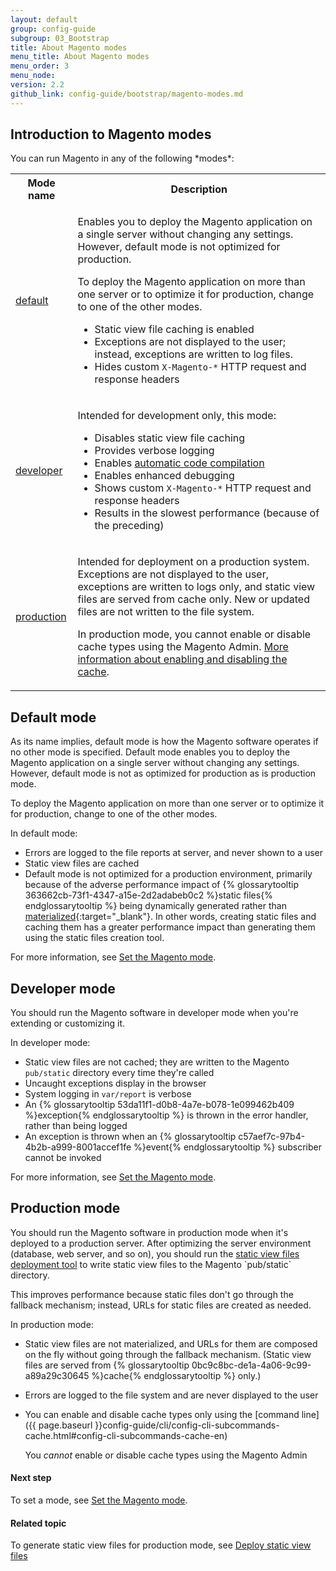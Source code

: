 ```yaml
---
layout: default
group: config-guide
subgroup: 03_Bootstrap
title: About Magento modes
menu_title: About Magento modes
menu_order: 3
menu_node: 
version: 2.2
github_link: config-guide/bootstrap/magento-modes.md
---
```



<h2 id="mode-introduction">Introduction to Magento modes</h2>
You can run Magento in any of the following *modes*:

<table>
	<tbody>
		<tr>
			<th>Mode name</th>
			<th>Description</th>
		</tr>
		<tr>
		<td><a href="#mode-default">default</a></td>
		<td><p>Enables you to deploy the Magento application on a single server without changing any settings. However, default mode is not optimized for production.</p>
			<p>To deploy the Magento application on more than one server or to optimize it for production, change to one of the other modes.</p>
			<ul><li>Static view file caching is enabled</li>
				<li>Exceptions are not displayed to the user; instead, exceptions are written to log files.</li>
				<li>Hides custom <code>X-Magento-*</code> HTTP request and response headers</li></ul>
			</td>
	</tr>
	<tr>
		<td><a href="#mode-developer">developer</a></td>
		<td><p>Intended for development only, this mode:</p>
			<ul><li>Disables static view file caching</li>
				<li>Provides verbose logging</li>
				<li>Enables <a href="{{page.baseurl}}config-guide/cli/config-cli-subcommands-compiler.html#config-cli-subcommands-compile-overview">automatic code compilation</a></li>
				<li>Enables enhanced debugging</li>
				<li>Shows custom <code>X-Magento-*</code> HTTP request and response headers</li>
				<li>Results in the slowest performance (because of the preceding)</li></ul></td>
	</tr>
	<tr>
		<td><a href="#mode-production">production</a></td>
		<td><p>Intended for deployment on a production system. Exceptions are not displayed to the user, exceptions are written to logs only, and static view files are served from cache only. New or updated files are not written to the file system.</p>
			<p>In production mode, you cannot enable or disable cache types using the Magento Admin. <a href="{{ page.baseurl }}config-guide/cli/config-cli-subcommands-cache.html#config-cli-subcommands-cache-en">More information about enabling and disabling the cache</a>.</p></td>
	</tr>

</tbody>
</table>

<h2 id="mode-default">Default mode</h2>
As its name implies, default mode is how the Magento software operates if no other mode is specified. Default mode enables you to deploy the Magento application on a single server without changing any settings. However, default mode is not as optimized for production as is production mode.

To deploy the Magento application on more than one server or to optimize it for production, change to one of the other modes.

In default mode:

*	Errors are logged to the file reports at server, and never shown to a user
*	Static view files are cached
*	Default mode is not optimized for a production environment, primarily because of the adverse performance impact of {% glossarytooltip 363662cb-73f1-4347-a15e-2d2adabeb0c2 %}static files{% endglossarytooltip %} being dynamically generated rather than [materialized](https://en.wikipedia.org/wiki/Materialized_view){:target="_blank"}. In other words, creating static files and caching them has a greater performance impact than generating them using the static files creation tool.

For more information, see <a href="{{page.baseurl}}config-guide/cli/config-cli-subcommands-mode.html">Set the Magento mode</a>.

<h2 id="mode-developer">Developer mode</h2>
You should run the Magento software in developer mode when you're extending or customizing it.

In developer mode:

*	Static view files are not cached; they are written to the Magento `pub/static` directory every time they're called
*	Uncaught exceptions display in the browser
*	System logging in `var/report` is verbose
*	An {% glossarytooltip 53da11f1-d0b8-4a7e-b078-1e099462b409 %}exception{% endglossarytooltip %} is thrown in the error handler, rather than being logged
*	An exception is thrown when an {% glossarytooltip c57aef7c-97b4-4b2b-a999-8001accef1fe %}event{% endglossarytooltip %} subscriber cannot be invoked

For more information, see <a href="{{page.baseurl}}config-guide/cli/config-cli-subcommands-mode.html">Set the Magento mode</a>.

<h2 id="mode-production">Production mode</h2>
You should run the Magento software in production mode when it's deployed to a production server. After optimizing the server environment (database, web server, and so on), you should run the <a href="{{page.baseurl}}config-guide/cli/config-cli-subcommands-static-view.html">static view files deployment tool</a> to write static view files to the Magento `pub/static` directory.

This improves performance because static files don't go through the fallback mechanism; instead, URLs for static files are created as needed.

In production mode:

*	Static view files are not materialized, and URLs for them are composed on the fly without going through the fallback mechanism. (Static view files are served from {% glossarytooltip 0bc9c8bc-de1a-4a06-9c99-a89a29c30645 %}cache{% endglossarytooltip %} only.)
*	Errors are logged to the file system and are never displayed to the user
*	You can enable and disable cache types only using the [command line]({{ page.baseurl }}config-guide/cli/config-cli-subcommands-cache.html#config-cli-subcommands-cache-en)

	You _cannot_ enable or disable cache types using the Magento Admin

#### Next step
To set a mode, see <a href="{{page.baseurl}}config-guide/cli/config-cli-subcommands-mode.html">Set the Magento mode</a>.

#### Related topic
To generate static view files for production mode, see <a href="{{page.baseurl}}config-guide/cli/config-cli-subcommands-static-view.html">Deploy static view files</a>
